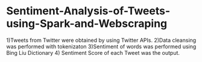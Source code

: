 # Sentiment-Analysis-of-Tweets-using-Spark-and-Webscraping

1)Tweets from Twitter were obtained by using Twitter APIs.
2)Data cleansing was performed with tokenizaton
3)Sentiment of words was performed using Bing Liu Dictionary
4) Sentiment Score of each Tweet was the output.
